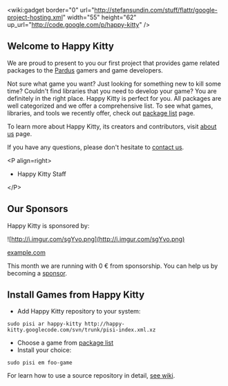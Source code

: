 <wiki:gadget border="0" url="http://stefansundin.com/stuff/flattr/google-project-hosting.xml" width="55" height="62" up\_url="http://code.google.com/p/happy-kitty" />

## Welcome to Happy Kitty ##

We are proud to present to you our first project that provides game related packages to the [Pardus](http://www.pardus.org.tr/eng/) gamers and game developers.

Not sure what game you want? Just looking for something new to kill some time? Couldn't find libraries that you need to develop your game? You are definitely in the right place. Happy Kitty is perfect for you. All packages are well categorized and we offer a comprehensive list. To see what games, libraries, and tools we recently offer, check out [package list](http://code.google.com/p/happy-kitty/wiki/PackageList) page.

To learn more about Happy Kitty, its creators and contributors, visit [about us](http://code.google.com/p/happy-kitty/wiki/AboutUs) page.

If you have any questions, please don't hesitate to [contact us](http://code.google.com/p/happy-kitty/wiki/InternetSites#Discussion_Groups).



&lt;P align=right&gt;

- Happy Kitty Staff

&lt;/P&gt;




## Our Sponsors ##
Happy Kitty is sponsored by:

![http://i.imgur.com/sgYvo.png](http://i.imgur.com/sgYvo.png)

[example.com](http://example.com)

This month we are running with 0 € from sponsorship. You can help us by becoming a [sponsor](BecomingSponsor.md).


## Install Games from Happy Kitty ##
  * Add Happy Kitty repository to your system:
```
sudo pisi ar happy-kitty http://happy-kitty.googlecode.com/svn/trunk/pisi-index.xml.xz
```
  * Choose a game from [package list](PackageList.md)
  * Install your choice:
```
sudo pisi em foo-game
```

For learn how to use a source repository in detail, [see wiki](UsingSourceRepository.md).